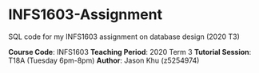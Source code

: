 # INFS1603-Assignment

SQL code for my INFS1603 assignment on database design (2020 T3)

<b>Course Code</b>: INFS1603
<b>Teaching Period</b>: 2020 Term 3
<b>Tutorial Session</b>: T18A (Tuesday 6pm-8pm)
<b>Author</b>: Jason Khu (z5254974)
